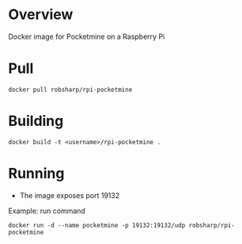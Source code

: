 Overview
========

Docker image for Pocketmine on a Raspberry Pi

Pull
=======
```docker pull robsharp/rpi-pocketmine```

Building
========

```docker build -t <username>/rpi-pocketmine .```

Running
=======
* The image exposes port 19132

Example: run command
```
docker run -d --name pocketmine -p 19132:19132/udp robsharp/rpi-pocketmine
```
